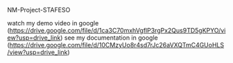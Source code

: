 NM-Project-STAFESO 

watch my demo video in google (https://drive.google.com/file/d/1ca3C70mxhVgflP3rgPx2Qus9TD5gKPYO/view?usp=drive_link)
see my documentation in google (https://drive.google.com/file/d/10CMzyUo8r4sd7rJc26aVXQTmC4GUoHLS/view?usp=drive_link)
